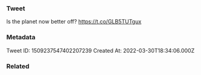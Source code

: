 ### Tweet
Is the planet now better off? https://t.co/GLB5TUTgux

### Metadata
Tweet ID: 1509237547402207239
Created At: 2022-03-30T18:34:06.000Z

### Related

